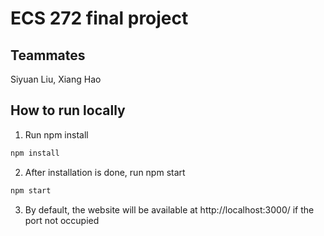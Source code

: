 
# ECS 272 final project

## Teammates
Siyuan Liu, Xiang Hao

## How to run locally
1. Run npm install
```bash
npm install
```
2. After installation is done, run npm start
```bash
npm start
```
3. By default, the website will be available at http://localhost:3000/ if the port not occupied
